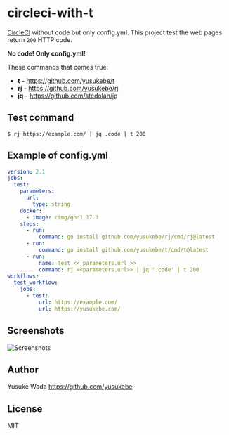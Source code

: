 # circleci-with-t

[CircleCI](http://circleci.com) without code but only config.yml. This project test the web pages return `200` HTTP code.

**No code! Only config.yml!**

These commands that comes true:

* **t** - https://github.com/yusukebe/t
* **rj** - https://github.com/yusukebe/rj
* **jq** - https://github.com/stedolan/jq

## Test command

```
$ rj https://example.com/ | jq .code | t 200
```

## Example of config.yml

```yaml
version: 2.1
jobs:
  test:
    parameters:
      url:
        type: string
    docker:
      - image: cimg/go:1.17.3
    steps:
      - run:
          command: go install github.com/yusukebe/rj/cmd/rj@latest
      - run:
          command: go install github.com/yusukebe/t/cmd/t@latest
      - run:
          name: Test << parameters.url >>
          command: rj <<parameters.url>> | jq '.code' | t 200
workflows:
  test_workflow:
    jobs:
      - test:
          url: https://example.com/
          url: https://yusukebe.com/
```

## Screenshots

![Screenshots](https://user-images.githubusercontent.com/10682/143546939-f4ee6537-1170-48eb-a711-d71856323859.png)

## Author

Yusuke Wada <https://github.com/yusukebe>

## License

MIT